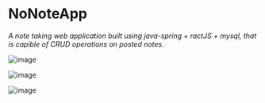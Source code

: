 # NoNoteApp
*A note taking web application built using java-spring + ractJS + mysql, that is capible of CRUD operations on posted notes.*


![image](https://github.com/emreturan00/nonoteapp/assets/93795815/0694946c-c386-486e-bb36-016ff0fc4a48)

![image](https://github.com/emreturan00/nonoteapp/assets/93795815/880514e5-7892-44db-9c22-17ac260414ec)

![image](https://github.com/emreturan00/nonoteapp/assets/93795815/0cb9ffc2-c4bf-4c6a-b8bd-a5bcbdb8365d)
